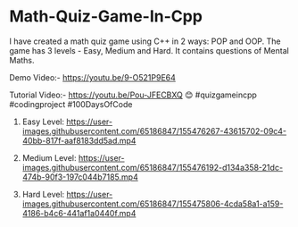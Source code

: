 # Math-Quiz-Game-In-Cpp
I have created a math quiz game using C++ in 2 ways: POP and OOP. The game has 3 levels - Easy, Medium and Hard. It contains questions of Mental Maths.

Demo Video:- https://youtu.be/9-O521P9E64

Tutorial Video:- https://youtu.be/Pou-JFECBXQ 😊 #quizgameincpp #codingproject #100DaysOfCode


1. Easy Level:
https://user-images.githubusercontent.com/65186847/155476267-43615702-09c4-40bb-817f-aaf8183dd5ad.mp4


2. Medium Level:
https://user-images.githubusercontent.com/65186847/155476192-d134a358-21dc-474b-90f3-197c044b7185.mp4


3. Hard Level:
https://user-images.githubusercontent.com/65186847/155475806-4cda58a1-a159-4186-b4c6-441af1a0440f.mp4


